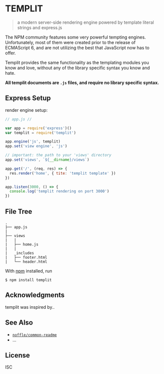 # TEMPLIT

> a modern server-side rendering engine powered by template literal strings and express.js

The NPM community features some very powerful tempting engines. Unfortunately, most of them were created prior to the release of ECMAScript 6, and are not utilizing the best that JavaScript now has to offer.

Templit provides the same functionality as the templating modules you know and love, without any of the library specific syntax you know and hate.

**All templit documents are `.js` files, and require no library specific syntax.**

## Express Setup

render engine setup:

```js
// app.js //

var app = require('express')()
var templit = require('templit')

app.engine('js', templit)
app.set('view engine', 'js')

// important: the path to your 'views' directory
app.set('views', `${__dirname}/views`)

app.get('/', (req, res) => {
  res.render('home', { tite: 'templit template' })
})

app.listen(3000, () => {
  console.log('templit rendering on port 3000')
})
```


## File Tree
```
.
├── app.js
|
├── views
|   |
|   ├── home.js
|   |
|   _includes
|   ├── footer.html
|   └── header.html
```

With [npm](https://npmjs.org/) installed, run

```
$ npm install templit
```

## Acknowledgments

templit was inspired by..

## See Also

- [`noffle/common-readme`](https://github.com/noffle/common-readme)
- ...

## License

ISC
